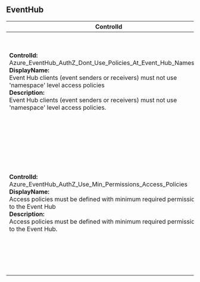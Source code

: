 ## EventHub

| ControlId | Dependent Azure API(s) and Properties | Control spec-let |
|-----------|---------------------------------------|------------------|
| <b>ControlId:</b><br>Azure_EventHub_AuthZ_Dont_Use_Policies_At_Event_Hub_Namespace<br><b>DisplayName:</b><br>Event Hub clients (event senders or receivers) must not use 'namespace' level access policies<br><b>Description:</b><br>Event Hub clients (event senders or receivers) must not use 'namespace' level access policies. | <b>ARM API to list all Authorization Rules for an Event Hubs Namespace.</b><br> /subscriptions/{subscriptionId}/resourceGroups/{resourceGroupName}/<br>providers/Microsoft.EventHub/namespaces/<br>{eventHubsNamespaceName}/authorizationRules?api-version=2017-04-01<br><b>Properties:</b><br>properties.rights | <b>Passed:</b><br>No namespace level access policies (except `RootManageSharedAccessKey`) have been configured for the Event Hub.<br><b>Failed:</b><br>One or more namespace level access policies (except `RootManageSharedAccessKey`) have been configured for the Event Hub. |
| <b>ControlId:</b><br>Azure_EventHub_AuthZ_Use_Min_Permissions_Access_Policies<br><b>DisplayName:</b><br>Access policies must be defined with minimum required permissions to the Event Hub<br><b>Description:</b><br>Access policies must be defined with minimum required permissions to the Event Hub. |<b>ARM API to list all Event Hubs Instances in an Event Hubs Namespace.</b><br>/subscriptions/{subscriptionId}/resourceGroups/{resourceGroupName}/<br>providers/Microsoft.EventHub/namespaces/{eventHubsNamespaceName}/<br>eventhubs?api-version=2017-04-01<br><b>Properties:</b><br>properties.name<br><b>ARM API to list all Authorization Rules for an Event Hubs Instance.</b><br> /subscriptions/{subscriptionId}/resourceGroups/{resourceGroupName}/<br>providers/Microsoft.EventHub/namespaces/{eventHubsNamespaceName}/<br>eventhubs/{eventHubsInstanceName}/authorizationRules?<br>api-version=2017-04-01<br><b>Properties:</b><br>properties.rights | <b>Passed:</b><br>- No Event Hubs Instances are present.<br>- All Authorization Rules across all Event Hubs Instances in the Event Hub have just the least required privileges.<br><b>Failed:</b><br>- One or more Event Hubs Instances are present without any associated Authorization Rules.<br>- One or more Event Hubs Instances are present with more than the least required privileges for one or more Authorization Rules. |

